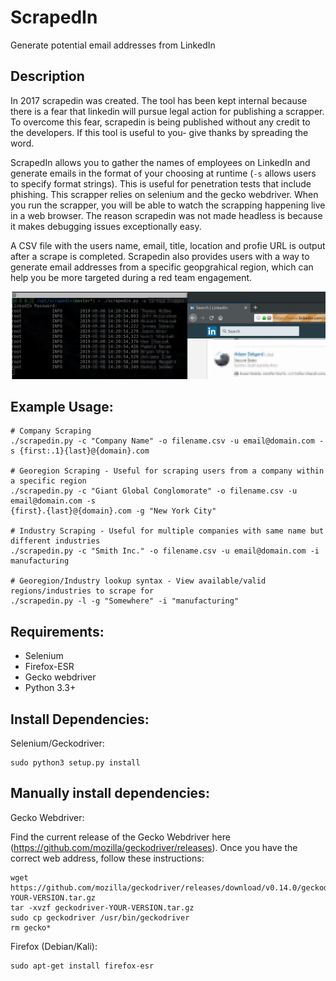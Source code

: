 # ScrapedIn
Generate potential email addresses from LinkedIn

## Description
In 2017 scrapedin was created. The tool has been kept internal because there is a fear that linkedin will pursue legal action for publishing a scrapper. To overcome this fear, scrapedin is being published without any credit to the developers. If this tool is useful to you- give thanks by spreading the word.

ScrapedIn allows you to gather the names of employees on LinkedIn and generate emails in the format of your choosing at runtime (`-s` allows users to specify format strings).  This is useful for penetration tests that include phishing. This scrapper relies on selenium and the gecko webdriver. When you run the scrapper, you will be able to watch the scrapping happening live in a web browser. The reason scrapedin was not made headless is because it makes debugging issues exceptionally easy.

A CSV file with the users name, email, title, location and profie URL is output after a scrape is completed. Scrapedin also provides users with a way to generate email addresses from a specific geopgrahical region, which can help you be more targeted during a red team engagement.

![scrapedin running](example/scrapedin_example.png "scrapedin running")


## Example Usage:
```
# Company Scraping
./scrapedin.py -c "Company Name" -o filename.csv -u email@domain.com -s {first:.1}{last}@{domain}.com

# Georegion Scraping - Useful for scraping users from a company within a specific region
./scrapedin.py -c "Giant Global Conglomorate" -o filename.csv -u email@domain.com -s
{first}.{last}@{domain}.com -g "New York City"

# Industry Scraping - Useful for multiple companies with same name but different industries
./scrapedin.py -c "Smith Inc." -o filename.csv -u email@domain.com -i manufacturing

# Georegion/Industry lookup syntax - View available/valid regions/industries to scrape for
./scrapedin.py -l -g "Somewhere" -i "manufacturing"
```

## Requirements:
* Selenium
* Firefox-ESR
* Gecko webdriver
* Python 3.3+


## Install Dependencies:
Selenium/Geckodriver:


	sudo python3 setup.py install

## Manually install dependencies:
Gecko Webdriver:

Find the current release of the Gecko Webdriver here (https://github.com/mozilla/geckodriver/releases).  Once you have the correct web address, follow these instructions:

	wget https://github.com/mozilla/geckodriver/releases/download/v0.14.0/geckodriver-YOUR-VERSION.tar.gz
	tar -xvzf geckodriver-YOUR-VERSION.tar.gz
	sudo cp geckodriver /usr/bin/geckodriver
	rm gecko*

Firefox (Debian/Kali):


	sudo apt-get install firefox-esr
